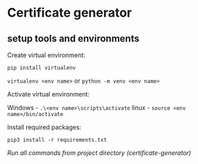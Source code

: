 # Certificate generator


## setup tools and environments 

Create virtual environment:

`pip install virtualenv`

`virtualenv <env name>`
or
`python -m venv <env name>`

Activate virtual environment:

Windows - `.\<env name>\scripts\activate`
linux - `source <env name>/bin/activate`

Install required packages:

`pip3 install -r requirements.txt`

 
_Run all commands from project directory (certificate-generator)_